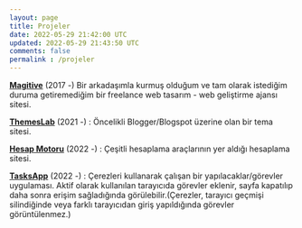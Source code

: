 ```yaml
---           
layout: page
title: Projeler
date: 2022-05-29 21:42:00 UTC
updated: 2022-05-29 21:43:50 UTC
comments: false
permalink : /projeler
---
```

**[Magitive](https://www.magitive.com "Magitive")**  (2017 -) Bir arkadaşımla kurmuş olduğum ve tam olarak istediğim duruma getiremediğim bir freelance web tasarım - web geliştirme ajansı sitesi. 

**[ThemesLab](https://www.themeslab.net "ThemesLab")** (2021 -) : Öncelikli Blogger/Blogspot üzerine olan bir tema sitesi.  
  
**[Hesap Motoru](https://www.hesapmotoru.com "Hesap Motoru")** (2022 -) : Çeşitli hesaplama araçlarının yer aldığı hesaplama sitesi.
  
**[TasksApp](https://tasksapp.blogspot.com "TasksApp")** (2022 -) : Çerezleri kullanarak çalışan bir yapılacaklar/görevler uygulaması. Aktif olarak kullanılan tarayıcıda görevler eklenir, sayfa kapatılıp daha sonra erişim sağladığında görülebilir.(Çerezler, tarayıcı geçmişi silindiğinde veya farklı tarayıcıdan giriş yapıldığında görevler görüntülenmez.)